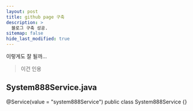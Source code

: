 ```yaml
---
layout: post
title: github page 구축
description: >
  블로그 구축 성공.
sitemap: false
hide_last_modified: true
---
```


이렇게도 잘 될까...

> 이건 인용

## System888Service.java

@Service(value = "system888Service")
public class System888Service {}